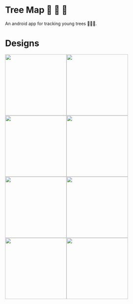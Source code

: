# Tree Map  :construction: :wrench: :nut_and_bolt:
An android app for tracking young trees :evergreen_tree::evergreen_tree::evergreen_tree:.

# Designs

<image src="screenshots/1.png" width="200"><image src="screenshots/2.png" width="200"><image src="screenshots/3.png" width="200"><image src="screenshots/4.png" width="200"><image src="screenshots/5.png" width="200"><image src="screenshots/6.png" width="200"><image src="screenshots/7.png" width="200"><image src="screenshots/8.png" width="200">  
